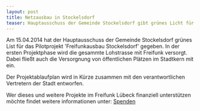 ```yaml
---
layout: post
title: Netzausbau in Stockelsdorf
teaser: Hauptausschuss der Gemeinde Stockelsdorf gibt grünes Licht für Pilotprojekt
---
```


Am 15.04.2014 hat der Hauptausschuss der Gemeinde Stockelsdorf grünes List für das Pilotprojekt 'Freifunkausbau Stockelsdorf' gegeben.
In der ersten Projektphase wird die gesammte Lohstrasse mit Freifunk versorgt. Dabei fließt auch die Versorgnung von öffentlichen Plätzen im Stadtkern mit ein.

Der Projektablaufplan wird in Kürze zusammen mit den verantwortlichen Vertretern der Stadt entworfen.

Wer dieses und weitere Projekte im Freifunk Lübeck finanziell unterstützen möchte findet weitere informationen unter: [Spenden](http://chaotikum.org/spenden)

